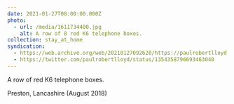 ```yaml
---
date: 2021-01-27T08:00:00.000Z
photo:
  - url: /media/1611734400.jpg
    alt: A row of 8 red K6 telephone boxes.
collection: stay_at_home
syndication:
  - https://web.archive.org/web/20210127092620/https://paulrobertlloyd.com/photos/1611734400/
  - https://twitter.com/paulrobertlloyd/status/1354358796693463040
---
```

A row of red K6 telephone boxes.

Preston, Lancashire (August 2018)
